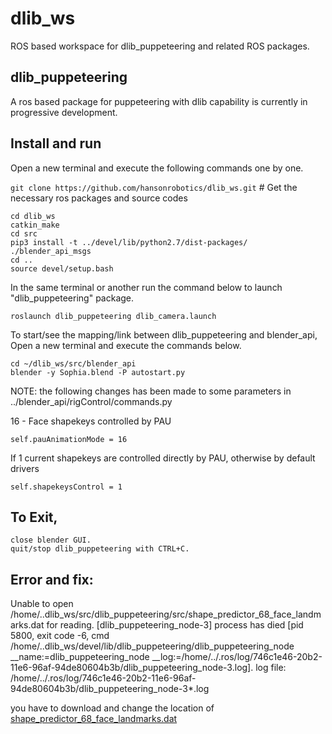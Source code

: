 # dlib_ws
ROS based workspace for dlib_puppeteering and related ROS packages.
## dlib_puppeteering
A ros based package for puppeteering with dlib capability is currently in progressive development.
## Install and run
Open a new terminal and execute the following commands one by one.

`git clone https://github.com/hansonrobotics/dlib_ws.git` # Get the necessary ros packages and source codes
```
cd dlib_ws
catkin_make
cd src
pip3 install -t ../devel/lib/python2.7/dist-packages/ ./blender_api_msgs
cd ..
source devel/setup.bash

```
In the same terminal or another run the command below to launch "dlib_puppeteering" package.
```
roslaunch dlib_puppeteering dlib_camera.launch 
```
To start/see the mapping/link between dlib_puppeteering and blender_api, Open a new terminal and execute the commands below.
```
cd ~/dlib_ws/src/blender_api
blender -y Sophia.blend -P autostart.py
```
NOTE: the following changes has been made to some parameters in ../blender_api/rigControl/commands.py

16 - Face shapekeys controlled by PAU

`self.pauAnimationMode = 16`

If 1 current shapekeys are controlled directly by PAU, otherwise by default drivers

`self.shapekeysControl = 1`
## To Exit,
```
close blender GUI.
quit/stop dlib_puppeteering with CTRL+C.
```
## Error and fix:
Unable to open /home/..dlib_ws/src/dlib_puppeteering/src/shape_predictor_68_face_landmarks.dat for reading.
[dlib_puppeteering_node-3] process has died [pid 5800, exit code -6, cmd /home/..dlib_ws/devel/lib/dlib_puppeteering/dlib_puppeteering_node __name:=dlib_puppeteering_node __log:=/home/../.ros/log/746c1e46-20b2-11e6-96af-94de80604b3b/dlib_puppeteering_node-3.log].
log file: /home/../.ros/log/746c1e46-20b2-11e6-96af-94de80604b3b/dlib_puppeteering_node-3*.log

you have to download and change the location of [shape_predictor_68_face_landmarks.dat](dlib.net/files/shape_predictor_68_face_landmarks.dat.bz2)


